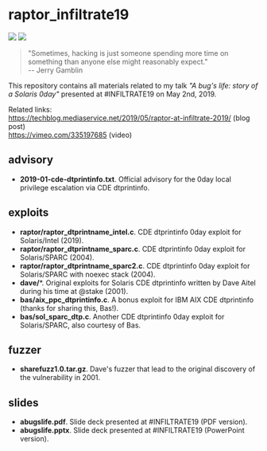 # raptor_infiltrate19
[![](https://img.shields.io/badge/license-MIT%20License-red.svg)](https://opensource.org/licenses/MIT) [![](https://img.shields.io/badge/twitter-%400xdea-blue.svg)](https://twitter.com/0xdea)

> "Sometimes, hacking is just someone spending more time on something than anyone else might reasonably expect."   
> -- Jerry Gamblin

This repository contains all materials related to my talk *"A bug's life: story of a Solaris 0day"* presented at #INFILTRATE19 on May 2nd, 2019.

Related links:  
https://techblog.mediaservice.net/2019/05/raptor-at-infiltrate-2019/ (blog post)  
https://vimeo.com/335197685 (video)

## advisory
* **2019-01-cde-dtprintinfo.txt**. Official advisory for the 0day local privilege escalation via CDE dtprintinfo.

## exploits
* **raptor/raptor_dtprintname_intel.c**. CDE dtprintinfo 0day exploit for Solaris/Intel (2019).
* **raptor/raptor_dtprintname_sparc.c**. CDE dtprintinfo 0day exploit for Solaris/SPARC (2004).
* **raptor/raptor_dtprintname_sparc2.c**. CDE dtprintinfo 0day exploit for Solaris/SPARC with noexec stack (2004).
* **dave/***. Original exploits for Solaris CDE dtprintinfo written by Dave Aitel during his time at @stake (2001).
* **bas/aix_ppc_dtprintinfo.c**. A bonus exploit for IBM AIX CDE dtprintinfo (thanks for sharing this, Bas!).
* **bas/sol_sparc_dtp.c**. Another CDE dtprintinfo 0day exploit for Solaris/SPARC, also courtesy of Bas.

## fuzzer
* **sharefuzz1.0.tar.gz**. Dave's fuzzer that lead to the original discovery of the vulnerability in 2001.

## slides
* **abugslife.pdf**. Slide deck presented at #INFILTRATE19 (PDF version).
* **abugslife.pptx**. Slide deck presented at #INFILTRATE19 (PowerPoint version).
